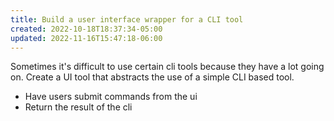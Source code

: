 ```yaml
---
title: Build a user interface wrapper for a CLI tool
created: 2022-10-18T18:37:34-05:00
updated: 2022-11-16T15:47:18-06:00
---
```


Sometimes it's difficult to use certain cli tools because they have a lot going on.
Create a UI tool that abstracts the use of a simple CLI based tool.

- Have users submit commands from the ui
- Return the result of the cli

